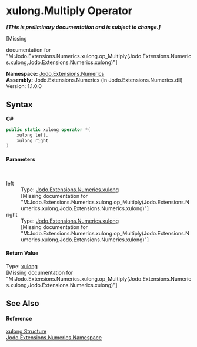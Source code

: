 # xulong.Multiply Operator 
 _**\[This is preliminary documentation and is subject to change.\]**_

\[Missing <summary> documentation for "M:Jodo.Extensions.Numerics.xulong.op_Multiply(Jodo.Extensions.Numerics.xulong,Jodo.Extensions.Numerics.xulong)"\]

**Namespace:**&nbsp;<a href="N_Jodo_Extensions_Numerics">Jodo.Extensions.Numerics</a><br />**Assembly:**&nbsp;Jodo.Extensions.Numerics (in Jodo.Extensions.Numerics.dll) Version: 1.1.0.0

## Syntax

**C#**<br />
``` C#
public static xulong operator *(
	xulong left,
	xulong right
)
```


#### Parameters
&nbsp;<dl><dt>left</dt><dd>Type: <a href="T_Jodo_Extensions_Numerics_xulong">Jodo.Extensions.Numerics.xulong</a><br />\[Missing <param name="left"/> documentation for "M:Jodo.Extensions.Numerics.xulong.op_Multiply(Jodo.Extensions.Numerics.xulong,Jodo.Extensions.Numerics.xulong)"\]</dd><dt>right</dt><dd>Type: <a href="T_Jodo_Extensions_Numerics_xulong">Jodo.Extensions.Numerics.xulong</a><br />\[Missing <param name="right"/> documentation for "M:Jodo.Extensions.Numerics.xulong.op_Multiply(Jodo.Extensions.Numerics.xulong,Jodo.Extensions.Numerics.xulong)"\]</dd></dl>

#### Return Value
Type: <a href="T_Jodo_Extensions_Numerics_xulong">xulong</a><br />\[Missing <returns> documentation for "M:Jodo.Extensions.Numerics.xulong.op_Multiply(Jodo.Extensions.Numerics.xulong,Jodo.Extensions.Numerics.xulong)"\]

## See Also


#### Reference
<a href="T_Jodo_Extensions_Numerics_xulong">xulong Structure</a><br /><a href="N_Jodo_Extensions_Numerics">Jodo.Extensions.Numerics Namespace</a><br />